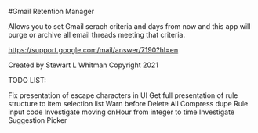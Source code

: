 #Gmail Retention Manager

Allows you to set Gmail serach criteria and days from now and this app will purge or archive all email threads meeting that criteria.

https://support.google.com/mail/answer/7190?hl=en

Created by Stewart L Whitman
Copyright 2021

TODO LIST:

Fix presentation of escape characters in UI
Get full presentation of rule structure to item selection list
Warn before Delete All
Compress dupe Rule input code
Investigate moving onHour from integer to time
Investigate Suggestion Picker


